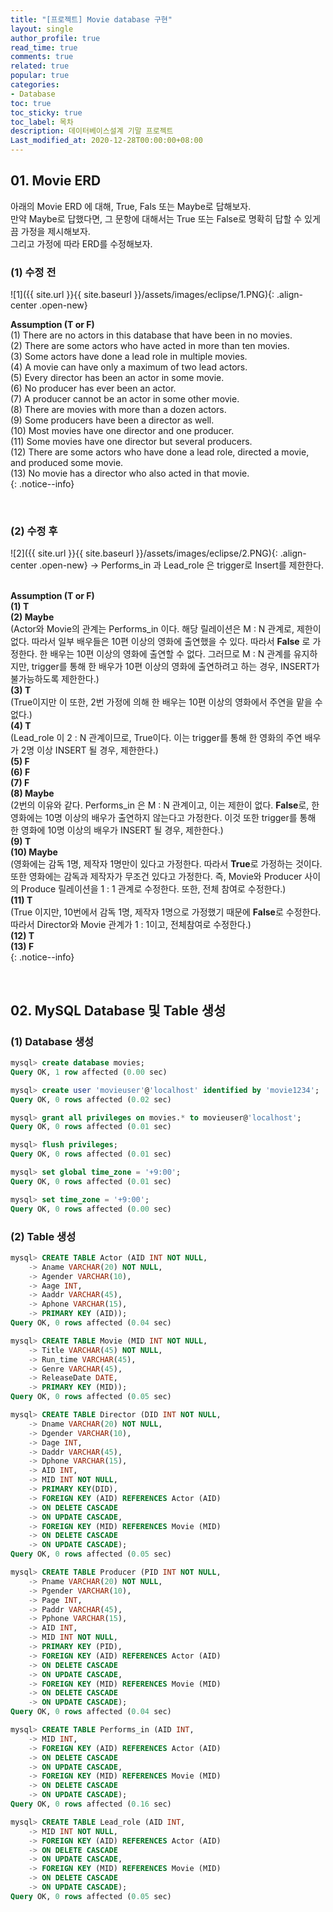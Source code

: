 ```yaml
---
title: "[프로젝트] Movie database 구현"
layout: single
author_profile: true
read_time: true
comments: true
related: true
popular: true
categories:
- Database
toc: true
toc_sticky: true
toc_label: 목차
description: 데이터베이스설계 기말 프로젝트
Last_modified_at: 2020-12-28T00:00:00+08:00
---
```


## 01. Movie ERD


아래의 Movie ERD 에 대해, True, Fals 또는 Maybe로 답해보자.<br>
만약 Maybe로 답했다면, 그 문항에 대해서는 True 또는 False로 명확히 답할 수 있게끔 가정을 제시해보자.<br>
그리고 가정에 따라 ERD를 수정해보자.<br>

### (1) 수정 전

![1]({{ site.url }}{{ site.baseurl }}/assets/images/eclipse/1.PNG){: .align-center .open-new} 
<br>

**Assumption (T or F)**<br>
(1) There are no actors in this database that have been in no movies.<br>
(2) There are some actors who have acted in more than ten movies.<br>
(3) Some actors have done a lead role in multiple movies.<br>
(4) A movie can have only a maximum of two lead actors.<br>
(5) Every director has been an actor in some movie.<br>
(6) No producer has ever been an actor.<br>
(7) A producer cannot be an actor in some other movie.<br>
(8) There are movies with more than a dozen actors.<br>
(9) Some producers have been a director as well.<br>
(10) Most movies have one director and one producer.<br>
(11) Some movies have one director but several producers.<br>
(12) There are some actors who have done a lead role, directed a movie, and produced some movie.<br>
(13) No movie has a director who also acted in that movie.<br>
{: .notice--info}

<br>

### (2) 수정 후

![2]({{ site.url }}{{ site.baseurl }}/assets/images/eclipse/2.PNG){: .align-center .open-new} 
-> Performs_in 과 Lead_role 은 trigger로 Insert를 제한한다.<br>
<br>

**Assumption (T or F)**<br>
**(1) T<br>**
**(2) Maybe <br>**
(Actor와 Movie의 관계는 Performs_in 이다. 해당 릴레이션은 M : N 관계로, 제한이 없다. 따라서 일부 배우들은 10편 이상의 영화에 출연했을 수 있다. 따라서 **False** 로 가정한다. 한 배우는 10편 이상의 영화에 출연할 수 없다. 그러므로 M : N 관계를 유지하지만, trigger를 통해 한 배우가 10편 이상의 영화에 출연하려고 하는 경우, INSERT가 불가능하도록 제한한다.)<br>
**(3) T<br>**
(True이지만 이 또한, 2번 가정에 의해 한 배우는 10편 이상의 영화에서 주연을 맡을 수 없다.)<br>
**(4) T<br>**
(Lead_role 이 2 : N 관계이므로, True이다. 이는 trigger를 통해 한 영화의 주연 배우가 2명 이상 INSERT 될 경우, 제한한다.)<br>
**(5) F<br>**
**(6) F<br>**
**(7) F<br>**
**(8) Maybe<br>**
(2번의 이유와 같다. Performs_in 은 M : N 관계이고, 이는 제한이 없다. **False**로, 한 영화에는 10명 이상의 배우가 출연하지 않는다고 가정한다. 이것 또한 trigger를 통해 한 영화에 10명 이상의 배우가 INSERT 될 경우, 제한한다.)<br>
**(9) T<br>**
**(10) Maybe<br>**
(영화에는 감독 1명, 제작자 1명만이 있다고 가정한다. 따라서 **True**로 가정하는 것이다. 또한 영화에는 감독과 제작자가 무조건 있다고 가정한다. 즉, Movie와 Producer 사이의 Produce 릴레이션을 1 : 1 관계로 수정한다. 또한, 전체 참여로 수정한다.)<br>
**(11) T<br>**
(True 이지만, 10번에서 감독 1명, 제작자 1명으로 가정했기 때문에 **False**로 수정한다. 따라서 Director와 Movie 관계가 1 : 1이고, 전체참여로 수정한다.)<br>
**(12) T<br>**
**(13) F<br>**
{: .notice--info}

<br>

## 02. MySQL Database 및 Table 생성

### (1) Database 생성

```sql
mysql> create database movies;
Query OK, 1 row affected (0.00 sec)

mysql> create user 'movieuser'@'localhost' identified by 'movie1234';
Query OK, 0 rows affected (0.02 sec)

mysql> grant all privileges on movies.* to movieuser@'localhost';
Query OK, 0 rows affected (0.01 sec)

mysql> flush privileges;
Query OK, 0 rows affected (0.01 sec)

mysql> set global time_zone = '+9:00';
Query OK, 0 rows affected (0.01 sec)

mysql> set time_zone = '+9:00';
Query OK, 0 rows affected (0.00 sec)
```

### (2) Table 생성

```sql
mysql> CREATE TABLE Actor (AID INT NOT NULL,
    -> Aname VARCHAR(20) NOT NULL,
    -> Agender VARCHAR(10),
    -> Aage INT,
    -> Aaddr VARCHAR(45),
    -> Aphone VARCHAR(15),
    -> PRIMARY KEY (AID));
Query OK, 0 rows affected (0.04 sec)

mysql> CREATE TABLE Movie (MID INT NOT NULL,
    -> Title VARCHAR(45) NOT NULL,
    -> Run_time VARCHAR(45),
    -> Genre VARCHAR(45),
    -> ReleaseDate DATE,
    -> PRIMARY KEY (MID));
Query OK, 0 rows affected (0.05 sec)

mysql> CREATE TABLE Director (DID INT NOT NULL,
    -> Dname VARCHAR(20) NOT NULL,
    -> Dgender VARCHAR(10),
    -> Dage INT,
    -> Daddr VARCHAR(45),
    -> Dphone VARCHAR(15),
    -> AID INT,
    -> MID INT NOT NULL,
    -> PRIMARY KEY(DID),
    -> FOREIGN KEY (AID) REFERENCES Actor (AID)
    -> ON DELETE CASCADE
    -> ON UPDATE CASCADE,
    -> FOREIGN KEY (MID) REFERENCES Movie (MID)
    -> ON DELETE CASCADE
    -> ON UPDATE CASCADE);
Query OK, 0 rows affected (0.05 sec)

mysql> CREATE TABLE Producer (PID INT NOT NULL,
    -> Pname VARCHAR(20) NOT NULL,
    -> Pgender VARCHAR(10),
    -> Page INT,
    -> Paddr VARCHAR(45),
    -> Pphone VARCHAR(15),
    -> AID INT,
    -> MID INT NOT NULL,
    -> PRIMARY KEY (PID),
    -> FOREIGN KEY (AID) REFERENCES Actor (AID)
    -> ON DELETE CASCADE
    -> ON UPDATE CASCADE,
    -> FOREIGN KEY (MID) REFERENCES Movie (MID)
    -> ON DELETE CASCADE
    -> ON UPDATE CASCADE);
Query OK, 0 rows affected (0.04 sec)

mysql> CREATE TABLE Performs_in (AID INT,
    -> MID INT,
    -> FOREIGN KEY (AID) REFERENCES Actor (AID)
    -> ON DELETE CASCADE
    -> ON UPDATE CASCADE,
    -> FOREIGN KEY (MID) REFERENCES Movie (MID)
    -> ON DELETE CASCADE
    -> ON UPDATE CASCADE);
Query OK, 0 rows affected (0.16 sec)

mysql> CREATE TABLE Lead_role (AID INT,
    -> MID INT NOT NULL,
    -> FOREIGN KEY (AID) REFERENCES Actor (AID)
    -> ON DELETE CASCADE
    -> ON UPDATE CASCADE,
    -> FOREIGN KEY (MID) REFERENCES Movie (MID)
    -> ON DELETE CASCADE
    -> ON UPDATE CASCADE);
Query OK, 0 rows affected (0.05 sec)
```